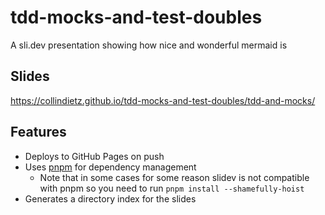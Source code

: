 # tdd-mocks-and-test-doubles

A sli.dev presentation showing how nice and wonderful mermaid is

## Slides

https://collindietz.github.io/tdd-mocks-and-test-doubles/tdd-and-mocks/

## Features

- Deploys to GitHub Pages on push
- Uses [pnpm](https://pnpm.io/) for dependency management
  - Note that in some cases for some reason slidev is not compatible with pnpm so you need to run `pnpm install --shamefully-hoist`
- Generates a directory index for the slides
